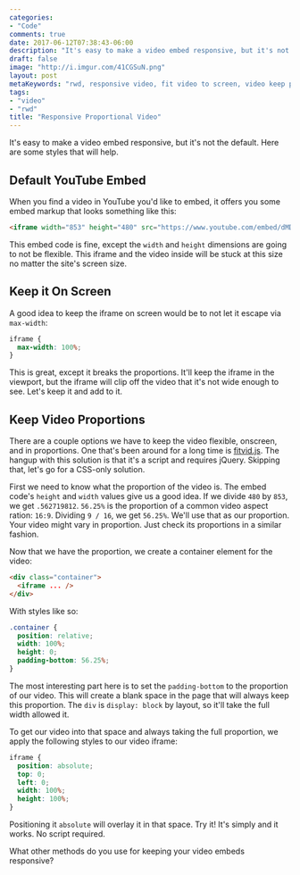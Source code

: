```yaml
---
categories:
- "Code"
comments: true
date: 2017-06-12T07:38:43-06:00
description: "It's easy to make a video embed responsive, but it's not the default.  Here are some styles."
draft: false
image: "http://i.imgur.com/41CGSuN.png"
layout: post
metaKeywords: "rwd, responsive video, fit video to screen, video keep proportion, responsive iframe, responsive youtube embed, flexible"
tags:
- "video"
- "rwd"
title: "Responsive Proportional Video"
---
```


It's easy to make a video embed responsive, but it's not the default.  Here are some styles that will help.

<!--more-->

## Default YouTube Embed

When you find a video in YouTube you'd like to embed, it offers you some embed markup that looks something like this:

```html
<iframe width="853" height="480" src="https://www.youtube.com/embed/dMDNWLTOU8o?rel=0" frameborder="0" allowfullscreen></iframe>
```

This embed code is fine, except the `width` and `height` dimensions are going to not be flexible.  This iframe and the video inside will be stuck at this size no matter the site's screen size.

## Keep it On Screen

A good idea to keep the iframe on screen would be to not let it escape via `max-width`:

```css
iframe {  
  max-width: 100%;
}
```

This is great, except it breaks the proportions.  It'll keep the iframe in the viewport, but the iframe will clip off the video that it's not wide enough to see.  Let's keep it and add to it.

## Keep Video Proportions

There are a couple options we have to keep the video flexible, onscreen, and in proportions.  One that's been around for a long time is [fitvid.js](http://fitvidsjs.com/).  The hangup with this solution is that it's a script and requires jQuery.  Skipping that, let's go for a CSS-only solution.  

First we need to know what the proportion of the video is.  The embed code's `height` and `width` values give us a good idea.  If we divide `480` by `853`, we get `.562719812`.  `56.25%` is the proportion of a common video aspect ration: `16:9`.  Dividing `9 / 16`, we get `56.25%`.  We'll use that as our proportion.  Your video might vary in proportion.  Just check its proportions in a similar fashion.

Now that we have the proportion, we create a container element for the video:

```html
<div class="container">
  <iframe ... />
</div>
```

With styles like so:

```css
.container {
  position: relative;
  width: 100%;
  height: 0;
  padding-bottom: 56.25%;
}
```

The most interesting part here is to set the `padding-bottom` to the proportion of our video.  This will create a blank space in the page that will always keep this proportion.  The `div` is `display: block` by layout, so it'll take the full width allowed it.

To get our video into that space and always taking the full proportion, we apply the following styles to our video iframe: 

```css
iframe {
  position: absolute;
  top: 0;
  left: 0;
  width: 100%;
  height: 100%;
}
```

Positioning it `absolute` will overlay it in that space.  Try it!  It's simply and it works.  No script required.

What other methods do you use for keeping your video embeds responsive?

